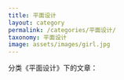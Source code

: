 ```yaml
---
title: 平面设计
layout: category
permalink: /categories/平面设计/
taxonomy: 平面设计
image: assets/images/girl.jpg
---
```


分类《平面设计》下的文章：
